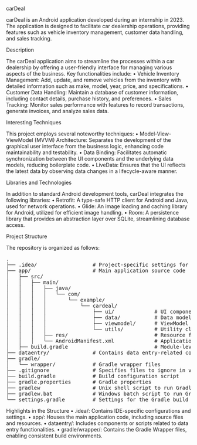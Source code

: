 carDeal

carDeal is an Android application developed during an internship in 2023. The application is designed to facilitate car dealership operations, providing features such as vehicle inventory management, customer data handling, and sales tracking.

Description

The carDeal application aims to streamline the processes within a car dealership by offering a user-friendly interface for managing various aspects of the business. Key functionalities include:
	•	Vehicle Inventory Management: Add, update, and remove vehicles from the inventory with detailed information such as make, model, year, price, and specifications.
	•	Customer Data Handling: Maintain a database of customer information, including contact details, purchase history, and preferences.
	•	Sales Tracking: Monitor sales performance with features to record transactions, generate invoices, and analyze sales data.

Interesting Techniques

This project employs several noteworthy techniques:
	•	Model-View-ViewModel (MVVM) Architecture: Separates the development of the graphical user interface from the business logic, enhancing code maintainability and testability.
	•	Data Binding: Facilitates automatic synchronization between the UI components and the underlying data models, reducing boilerplate code.
	•	LiveData: Ensures that the UI reflects the latest data by observing data changes in a lifecycle-aware manner.

Libraries and Technologies

In addition to standard Android development tools, carDeal integrates the following libraries:
	•	Retrofit: A type-safe HTTP client for Android and Java, used for network operations.
	•	Glide: An image loading and caching library for Android, utilized for efficient image handling.
	•	Room: A persistence library that provides an abstraction layer over SQLite, streamlining database access.

Project Structure

The repository is organized as follows:

<pre>
.
├── .idea/                  # Project-specific settings for the IDE
├── app/                    # Main application source code
│   ├── src/
│   │   ├── main/
│   │   │   ├── java/
│   │   │   │   └── com/
│   │   │   │       └── example/
│   │   │   │           └── cardeal/
│   │   │   │               ├── ui/             # UI components and activities
│   │   │   │               ├── data/           # Data models and repositories
│   │   │   │               ├── viewmodel/      # ViewModel classes
│   │   │   │               └── utils/          # Utility classes
│   │   │   ├── res/                            # Resource files (layouts, drawables, etc.)
│   │   │   └── AndroidManifest.xml             # Application manifest file
│   ├── build.gradle                            # Module-level Gradle build file
├── dataentry/              # Contains data entry-related components
├── gradle/
│   └── wrapper/            # Gradle wrapper files
├── .gitignore              # Specifies files to ignore in version control
├── build.gradle            # Build configuration script
├── gradle.properties       # Gradle properties
├── gradlew                 # Unix shell script to run Gradle
├── gradlew.bat             # Windows batch script to run Gradle
└── settings.gradle         # Settings for the Gradle build
</pre>


Highlights in the Structure
	•	.idea/: Contains IDE-specific configurations and settings.
	•	app/: Houses the main application code, including source files and resources.
	•	dataentry/: Includes components or scripts related to data entry functionalities.
	•	gradle/wrapper/: Contains the Gradle Wrapper files, enabling consistent build environments.
